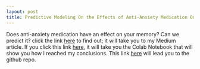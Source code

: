 ```yaml
---
layout: post
title: Predictive Modeling On the Effects of Anti-Anxiety Medication On Memory
---
```

Does anti-anxiety medication have an effect on your memory? Can we predict it? 
click the link [here](https://medium.com/@jacob.desselles/predicting-the-effects-of-drugs-on-memory-using-python-67be1b04c5a5) to find out; it will take you to my Medium article.
If you click this link [here](https://colab.research.google.com/drive/1U1kdcsHdw3RHErONe3fdA7L4kK-4PHzU?usp=sharing), it will take you the Colab Notebook that will show you how I reached my conclusions.
This link [here](https://github.com/jacob-desselles/Build-Week-Project-Unit-2/tree/master) will lead you to the github repo.
